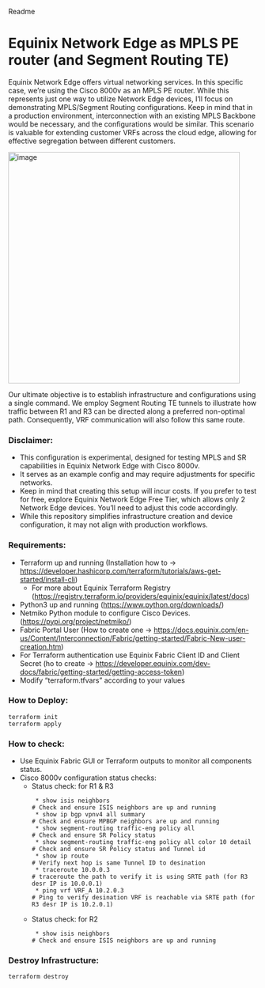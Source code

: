 Readme
# Equinix Network Edge as MPLS PE router (and Segment Routing TE)

Equinix Network Edge offers virtual networking services. In this specific case, we’re using the Cisco 8000v as an MPLS PE router. While this represents just one way to utilize Network Edge devices, I’ll focus on demonstrating MPLS/Segment Routing configurations. Keep in mind that in a production environment, interconnection with an existing MPLS Backbone would be necessary, and the configurations would be similar. This scenario is valuable for extending customer VRFs across the cloud edge, allowing for effective segregation between different customers.

<img width="468" alt="image" src="https://github.com/mmartinov-equinix/terraform-equinix-network-edge-as-mpls-pe-and-segment-routing/assets/132877286/319d4cf3-f7a3-4fbb-aea1-9972218a9140">

Our ultimate objective is to establish infrastructure and configurations using a single command. We employ Segment Routing TE tunnels to illustrate how traffic between R1 and R3 can be directed along a preferred non-optimal path. Consequently, VRF communication will also follow this same route.

### Disclaimer: 
   * This configuration is experimental, designed for testing MPLS and SR capabilities in Equinix Network Edge with Cisco 8000v.
   * It serves as an example config and may require adjustments for specific networks.
   * Keep in mind that creating this setup will incur costs. If you prefer to test for free, explore Equinix Network Edge Free Tier, which allows only 2 Network Edge devices. You’ll need to adjust this code accordingly.
   * While this repository simplifies infrastructure creation and device configuration, it may not align with production workflows.

### Requirements:
   * Terraform up and running (Installation how to -> https://developer.hashicorp.com/terraform/tutorials/aws-get-started/install-cli)
      * For more about Equinix Terraform Registry (https://registry.terraform.io/providers/equinix/equinix/latest/docs)
   * Python3 up and running (https://www.python.org/downloads/)
   * Netmiko Python module to configure Cisco Devices. (https://pypi.org/project/netmiko/)
   * Fabric Portal User (How to create one -> https://docs.equinix.com/en-us/Content/Interconnection/Fabric/getting-started/Fabric-New-user-creation.htm)
   * For Terraform authentication use Equinix Fabric Client ID and Client Secret (ho to create -> https://developer.equinix.com/dev-docs/fabric/getting-started/getting-access-token)
   * Modify “terraform.tfvars” according to your values

### How to Deploy:
```
terraform init
terraform apply
```

### How to check:
   * Use Equinix Fabric GUI or Terraform outputs to monitor all components status.
   * Cisco 8000v configuration status checks:
      * Status check: for R1 & R3
        ```
         * show isis neighbors                                                   # Check and ensure ISIS neighbors are up and running
         * show ip bgp vpnv4 all summary                                         # Check and ensure MPBGP neighbors are up and running
         * show segment-routing traffic-eng policy all                           # Check and ensure SR Policy status
         * show segment-routing traffic-eng policy all color 10 detail           # Check and ensure SR Policy status and Tunnel id
         * show ip route                                                         # Verify next hop is same Tunnel ID to desination 
         * traceroute 10.0.0.3                                                   # traceroute the path to verify it is using SRTE path (for R3 desr IP is 10.0.0.1)
         * ping vrf VRF_A 10.2.0.3                                               # Ping to verify desination VRF is reachable via SRTE path (for R3 desr IP is 10.2.0.1)
        ```
      * Status check: for R2
        ```
         * show isis neighbors                                                   # Check and ensure ISIS neighbors are up and running
        ```


### Destroy Infrastructure:
```
terraform destroy
```
